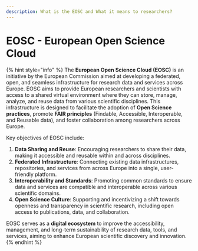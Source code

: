 ```yaml
---
description: What is the EOSC and What it means to researchers?
---
```


# EOSC - European Open Science Cloud





{% hint style="info" %}
The **European Open Science Cloud (EOSC)** is an initiative by the European Commission aimed at developing a federated, open, and seamless infrastructure for research data and services across Europe. EOSC aims to provide European researchers and scientists with access to a shared virtual environment where they can store, manage, analyze, and reuse data from various scientific disciplines. This infrastructure is designed to facilitate the adoption of **Open Science practices**, promote **FAIR principles** (Findable, Accessible, Interoperable, and Reusable data), and foster collaboration among researchers across Europe.

Key objectives of EOSC include:

1. **Data Sharing and Reuse**: Encouraging researchers to share their data, making it accessible and reusable within and across disciplines.
2. **Federated Infrastructure**: Connecting existing data infrastructures, repositories, and services from across Europe into a single, user-friendly platform.
3. **Interoperability and Standards**: Promoting common standards to ensure data and services are compatible and interoperable across various scientific domains.
4. **Open Science Culture**: Supporting and incentivizing a shift towards openness and transparency in scientific research, including open access to publications, data, and collaboration.

EOSC serves as a **digital ecosystem** to improve the accessibility, management, and long-term sustainability of research data, tools, and services, aiming to enhance European scientific discovery and innovation.
{% endhint %}
